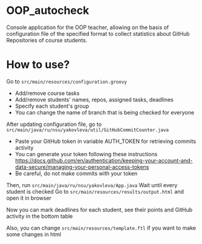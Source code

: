 # OOP_autocheck
Console application for the OOP teacher, allowing on the basis of configuration file of the specified format to collect statistics about GitHub Repositories of course students.

# How to use?

Go to `src/main/resources/configuration.groovy`
- Add/remove course tasks
- Add/remove students' names, repos, assigned tasks, deadlines
- Specify each student's group
- You can change the name of branch that is being checked for everyone

After updating configuration file, go to `src/main/java/ru/nsu/yakovleva/util/GitHubCommitCounter.java`
- Paste your GitHub token in variable AUTH_TOKEN for retrieving commits activity
- You can generate your token following these instructions https://docs.github.com/en/authentication/keeping-your-account-and-data-secure/managing-your-personal-access-tokens
- Be careful, do not make commits with your token

Then, run `src/main/java/ru/nsu/yakovleva/App.java`
Wait until every student is checked 
Go to `src/main/resources/results/output.html` and open it in browser

Now you can mark deadlines for each student, see their points and GitHub activity in the bottom table

Also, you can change `src/main/resources/template.ftl` if you want to make some changes in html
